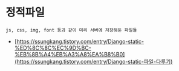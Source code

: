 # 정적파일

`js, css, img, font 등과 같이 미리 서버에 저장해둔 파일들`



- [https://ssungkang.tistory.com/entry/Django-static-%ED%8C%8C%EC%9D%BC-%EB%8B%A4%EB%A3%A8%EA%B8%B0](https://ssungkang.tistory.com/entry/Django-static-파일-다루기)